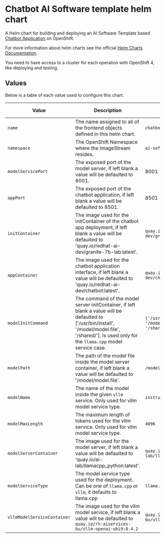 # Chatbot AI Software template helm chart

A Helm chart for building and deploying an AI Software Template based [Chatbot Application](https://github.com/redhat-ai-dev/ai-lab-samples/tree/main/chatbot) on OpenShift.

For more information about helm charts see the official [Helm Charts Documentation](https://helm.sh/).

You need to have access to a cluster for each operation with OpenShift 4, like deploying and testing.

## Values

Below is a table of each value used to configure this chart.

| Value                       | Description                                                                                                                                                                                           | Default                                                 | Additional Information |
| --------------------------- | ----------------------------------------------------------------------------------------------------------------------------------------------------------------------------------------------------- | ------------------------------------------------------- | ---------------------- |
| `name`                      | The name assigned to all of the frontend objects defined in this helm chart.                                                                                                                          | `chatbot`                                               |                        |
| `namespace`                 | The OpenShift Namespace where the ImageStream resides.                                                                                                                                                | `ai-software-templates-dev`                             |                        |
| `modelServicePort`          | The exposed port of the model server, if left blank a value will be defaulted to 8001.                                                                                                                | 8001                                                    |                        |
| `appPort`                   | The exposed port of the chatbot application, if left blank a value will be defaulted to 8501.                                                                                                         | 8501                                                    |                        |
| `initContainer`             | The image used for the initContainer of the chatbot app deployment, if left blank a value will be defaulted to 'quay.io/redhat-ai-dev/granite-7b-lab:latest'.                                         | `quay.io/redhat-ai-dev/granite-7b-lab:latest`           |                        |
| `appContainer`              | The image used for the chatbot application interface, if left blank a value will be defaulted to 'quay.io/redhat-ai-dev/chatbot:latest'.                                                              | `quay.io/redhat-ai-dev/chatbot:latest`                  |                        |
| `modelInitCommand`          | The command of the model server initContainer, if left blank a value will be defaulted to ['/usr/bin/install', '/model/model.file', '/shared/']. Is used only for the `llama.cpp` model service case. | `['/usr/bin/install', '/model/model.file', '/shared/']` |                        |
| `modelPath`                 | The path of the model file inside the model server container, if left blank a value will be defaulted to '/model/model.file'.                                                                         | `/model/model.file`                                     |                        |
| `modelName`                 | The name of the model inside the given `vllm` service. Only used for vllm model service type.                                                                                                         | `instructlab/granite-7b-lab`                            |                        |
| `modelMaxLength`            | The maximum length of tokens used for the vllm service. Only used for vllm model service type.                                                                                                        | `4096`                                                  |                        |
| `modelServerContainer`      | The image used for the model server, if left blank a value will be defaulted to 'quay.io/ai-lab/llamacpp_python:latest'.                                                                              | `quay.io/ai-lab/llamacpp_python:latest`                 |                        |
| `modelServiceType`          | The model service type used for the deployment. Can be one of `llama.cpp` or `vllm`, it defaults to llama.cpp                                                                                         | `llama.cpp`                                             |                        |
| `vllmModelServiceContainer` | The image used for the vllm model service, if left blank a value will be defaulted to `quay.io/rh-aiservices-bu/vllm-openai-ubi9:0.4.2`                                                               | `quay.io/rh-aiservices-bu/vllm-openai-ubi9:0.4.2`       |                        |

